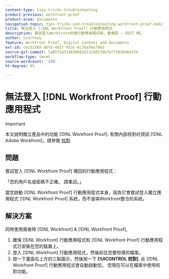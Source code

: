 ```yaml
---
content-type: tips-tricks-troubleshooting
product-previous: workfront-proof
product-area: documents
navigation-topic: tips-tricks-and-troubleshooting-workfront-proof-mobile
title: 無法登入 [!DNL Workfront Proof] 行動應用程式
description: 嘗試登入Workfront校樣行動應用程式時，會傳回 — EDIT ME。
author: Courtney
feature: Workfront Proof, Digital Content and Documents
exl-id: c6c52365-dbfe-481f-953c-6c70af6af46d
source-git-commit: 1a85f2a214036b62d13cb01f0b7a77392648a5fd
workflow-type: tm+mt
source-wordcount: '159'
ht-degree: 0%

---
```


# 無法登入 [!DNL Workfront Proof] 行動應用程式

>[!IMPORTANT]
>
>本文說明獨立產品中的功能 [!DNL Workfront Proof]. 有關內部校對的資訊 [!DNL Adobe Workfront]，請參閱 [校對](../../../review-and-approve-work/proofing/proofing.md).

## 問題

嘗試登入 [!DNL Workfront Proof] 傳回的行動應用程式：

「您的用戶名或密碼不正確。 請重試。」

當您啟動 [!DNL Workfront Proof] 行動應用程式本身，因為它會嘗試登入獨立應用程式 [!DNL Workfront Proof] 系統，而不是與Workfront整合的系統。

## 解決方案

同時使用兩者時 [!DNL Workfront] &amp; [!DNL Workfront Proof],

1. 確保 [!DNL Workfront] 行動應用程式和 [!DNL Workfront Proof] 行動應用程式已安裝在您的裝置上。
1. 登入 [!DNL Workfront] 行動應用程式，然後前往您要校樣的檔案。
1. 按一下畫面右上方的三點圖示，然後按一下 **[!UICONTROL 校對]**.
此 [!DNL Workfront Proof] 行動應用程式會自動啟動您。
您現在可以在檔案中使用校對功能。
